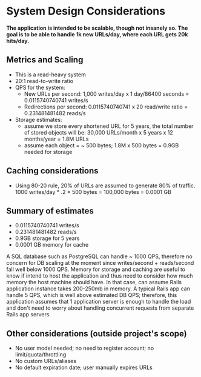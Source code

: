 # System Design Considerations

**The application is intended to be scalable, though not insanely so. The goal
is to be able to handle 1k new URLs/day, where each URL gets 20k hits/day.**

## Metrics and Scaling

* This is a read-heavy system
* 20:1 read-to-write ratio
* QPS for the system:
  * New URLs per second:
    1,000 writes/day x 1 day/86400 seconds = 0.0115740740741 writes/s
  * Redirections per second:
    0.0115740740741 x 20 read/write ratio = 0.231481481482 reads/s
* Storage estimates:
  * assume we store every shortened URL for 5 years, the total number of stored
    objects will be: 30,000 URLs/month x 5 years x 12 months/year = 1.8M URLs
  * assume each object = ~ 500 bytes; 1.8M x 500 bytes = 0.9GB needed for storage

## Caching considerations

* Using 80-20 rule, 20% of URLs are assumed to generate 80% of traffic.
  1000 writes/day * .2 * 500 bytes = 100,000 bytes = 0.0001 GB

## Summary of estimates

* 0.0115740740741 writes/s
* 0.231481481482 reads/s
* 0.9GB storage for 5 years
* 0.0001 GB memory for cache

A SQL database such as PostgreSQL can handle ~ 1000 QPS, therefore no concern
for DB scaling at the moment since writes/second + reads/second fall well below
1000 QPS. Memory for storage and caching are useful to know if intend to host the
application and thus need to consider how much memory the host machine should
have. In that case, can assume Rails application instance takes 200-250mb in
memory. A typical Rails app can handle 5 QPS, which is well above estimated DB
QPS; therefore, this application assumes that 1 application server is enough to
handle the load and don't need to worry about handling concurrent requests from
separate Rails app servers.

## Other considerations (outside project's scope)

* No user model needed; no need to register account; no limit/quota/throttling
* No custom URLs/aliases
* No default expiration date; user manually expires URLs
